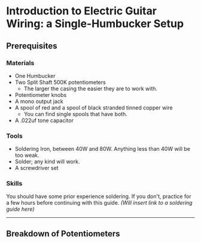 # Introduction to Electric Guitar Wiring: a Single-Humbucker Setup

## Prerequisites

### Materials

* One Humbucker
* Two Split Shaft 500K potentiometers
  * The larger the casing the easier they are to work with.
* Potentiometer knobs
* A mono output jack
* A spool of red and a spool of black stranded tinned copper wire
  * You can find single spools that have both.
* A .022uf tone capacitor

### Tools

* Soldering Iron, between 40W and 80W. Anything less than 40W will be too weak.
* Solder; any kind will work.
* A screwdriver set

### Skills

You should have some prior experience soldering. If you don't, practice for a few hours before continuing with this guide. *(Will insert link to a soldering guide here)*

---

## Breakdown of Potentiometers

